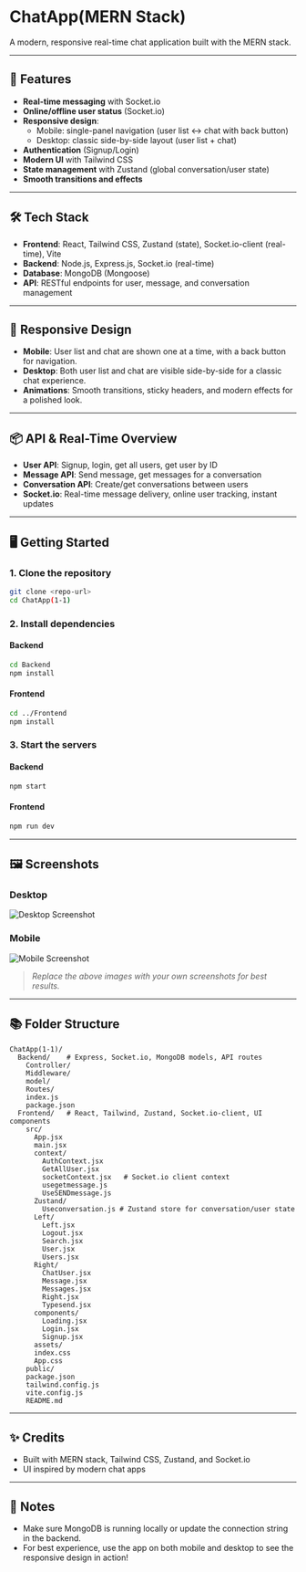 # ChatApp(MERN Stack)

A modern, responsive real-time chat application built with the MERN stack.

---

## 🚀 Features
- **Real-time messaging** with Socket.io
- **Online/offline user status** (Socket.io)
- **Responsive design**: 
  - Mobile: single-panel navigation (user list <-> chat with back button)
  - Desktop: classic side-by-side layout (user list + chat)
- **Authentication** (Signup/Login)
- **Modern UI** with Tailwind CSS
- **State management** with Zustand (global conversation/user state)
- **Smooth transitions and effects**

---

## 🛠️ Tech Stack
- **Frontend**: React, Tailwind CSS, Zustand (state), Socket.io-client (real-time), Vite
- **Backend**: Node.js, Express.js, Socket.io (real-time)
- **Database**: MongoDB (Mongoose)
- **API**: RESTful endpoints for user, message, and conversation management

---

## 📱 Responsive Design
- **Mobile**: User list and chat are shown one at a time, with a back button for navigation.
- **Desktop**: Both user list and chat are visible side-by-side for a classic chat experience.
- **Animations**: Smooth transitions, sticky headers, and modern effects for a polished look.

---

## 📦 API & Real-Time Overview
- **User API**: Signup, login, get all users, get user by ID
- **Message API**: Send message, get messages for a conversation
- **Conversation API**: Create/get conversations between users
- **Socket.io**: Real-time message delivery, online user tracking, instant updates

---

## 🖥️ Getting Started

### 1. Clone the repository
```bash
git clone <repo-url>
cd ChatApp(1-1)
```

### 2. Install dependencies
#### Backend
```bash
cd Backend
npm install
```
#### Frontend
```bash
cd ../Frontend
npm install
```

### 3. Start the servers
#### Backend
```bash
npm start
```
#### Frontend
```bash
npm run dev
```

---

## 🖼️ Screenshots

### Desktop
![Desktop Screenshot](./screenshots/desktop.png)

### Mobile
![Mobile Screenshot](./screenshots/mobile.png)

> _Replace the above images with your own screenshots for best results._

---

## 📚 Folder Structure
```
ChatApp(1-1)/
  Backend/    # Express, Socket.io, MongoDB models, API routes
    Controller/
    Middleware/
    model/
    Routes/
    index.js
    package.json
  Frontend/   # React, Tailwind, Zustand, Socket.io-client, UI components
    src/
      App.jsx
      main.jsx
      context/
        AuthContext.jsx
        GetAllUser.jsx
        socketContext.jsx   # Socket.io client context
        usegetmessage.js
        UseSENDmessage.js
      Zustand/
        Useconversation.js # Zustand store for conversation/user state
      Left/
        Left.jsx
        Logout.jsx
        Search.jsx
        User.jsx
        Users.jsx
      Right/
        ChatUser.jsx
        Message.jsx
        Messages.jsx
        Right.jsx
        Typesend.jsx
      components/
        Loading.jsx
        Login.jsx
        Signup.jsx
      assets/
      index.css
      App.css
    public/
    package.json
    tailwind.config.js
    vite.config.js
    README.md
```

---

## ✨ Credits
- Built with MERN stack, Tailwind CSS, Zustand, and Socket.io
- UI inspired by modern chat apps

---

## 📢 Notes
- Make sure MongoDB is running locally or update the connection string in the backend.
- For best experience, use the app on both mobile and desktop to see the responsive design in action!
